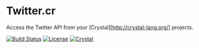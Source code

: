 # Twitter.cr

Access the Twitter API from your [Crystal][http://crystal-lang.org/] projects.

[![Build Status](https://travis-ci.org/watzon/twitter.cr.svg?style=flat-square&branch=master)][travis]
[![License](https://img.shields.io/badge/License-Apache%202.0-green.svg?style=flat-square)][license]
[![Crystal](https://img.shields.io/badge/Language-Crystal-lightgrey.svg?style=flat-square)][crystal]

[travis]: https://travis-ci.org/watzon/twitter.cr
[license]: https://www.apache.org/licenses/LICENSE-2.0
[crystal]: http://crystal-lang.org/
